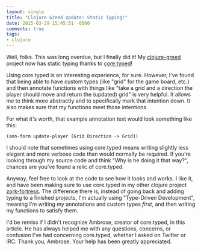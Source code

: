 ```yaml
---
layout: single
title: "Clojure Greed Update: Static Typing!"
date: 2015-03-29 15:45:51 -0500
comments: true
tags: 
- clojure
---
```

Well, folks. This was long overdue, but I finally did it! My [clojure-greed](https://github.com/echosa/clojure-greed) project now has static typing thanks to [core.typed](http://typedclojure.org)!
<!--more-->
Using core.typed is an interesting experience, for sure. However, I've found that being able to have custom types (like "grid" for the game board, etc.) and then annotate functions with things like "take a grid and a direction the player should move and return the (updated) grid" is very helpful. It allows me to think more abstractly and to specifically mark that intention down. It also makes sure that my functions meet those intentions.

For what it's worth, that example annotation text would look something like this:

```
(ann-form update-player [Grid Direction -> Grid])
```

I should note that sometimes using core.typed means writing slightly less elegant and more verbose code than would normally be required. If you're looking through my source code and think "Why is he doing it that way?", chances are you've found a relic of core.typed.

Anyway, feel free to look at the code to see how it looks and works. I like it, and have been making sure to use core.typed in my other clojure project [zork-fortress](https://github.com/echosa/zork-fortress). The difference there is, instead of going back and adding typing to a finished projects, I'm actually using "Type-Driven Development", meaning I'm writing my annotations and custom types *first*, and then writing my functions to satisfy them. 

I'd be remiss if I didn't recognize Ambrose, creator of core.typed, in this article. He has always helped me with any questions, concerns, or confusion I've had concerning core.typed, whether I asked on Twitter or IRC. Thank you, Ambrose. Your help has been greatly appreciated.

